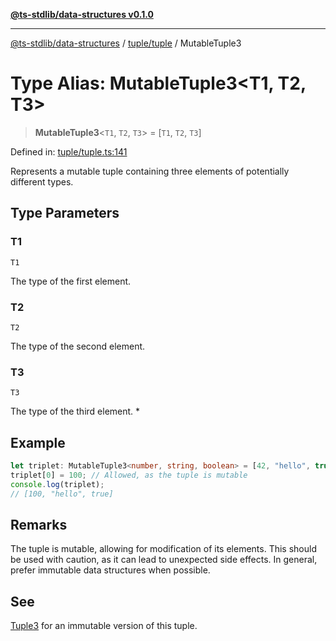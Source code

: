 [**@ts-stdlib/data-structures v0.1.0**](../../../README.md)

***

[@ts-stdlib/data-structures](../../../README.md) / [tuple/tuple](../README.md) / MutableTuple3

# Type Alias: MutableTuple3\<T1, T2, T3\>

> **MutableTuple3**\<`T1`, `T2`, `T3`\> = \[`T1`, `T2`, `T3`\]

Defined in: [tuple/tuple.ts:141](https://github.com/gabaudette/ts-stdlib/blob/5164f234b9a04fc1f1f671b028e4805f98b56ab3/packages/data-structures/src/tuple/tuple.ts#L141)

Represents a mutable tuple containing three elements of potentially different types.

## Type Parameters

### T1

`T1`

The type of the first element.

### T2

`T2`

The type of the second element.

### T3

`T3`

The type of the third element. *

## Example

```typescript
let triplet: MutableTuple3<number, string, boolean> = [42, "hello", true];
triplet[0] = 100; // Allowed, as the tuple is mutable
console.log(triplet);
// [100, "hello", true]
```

## Remarks

The tuple is mutable, allowing for modification of its elements.
This should be used with caution, as it can lead to unexpected side effects.
In general, prefer immutable data structures when possible.

## See

[Tuple3](Tuple3.md) for an immutable version of this tuple.
